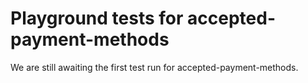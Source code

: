 # Playground tests for accepted-payment-methods
We are still awaiting the first test run for accepted-payment-methods.

